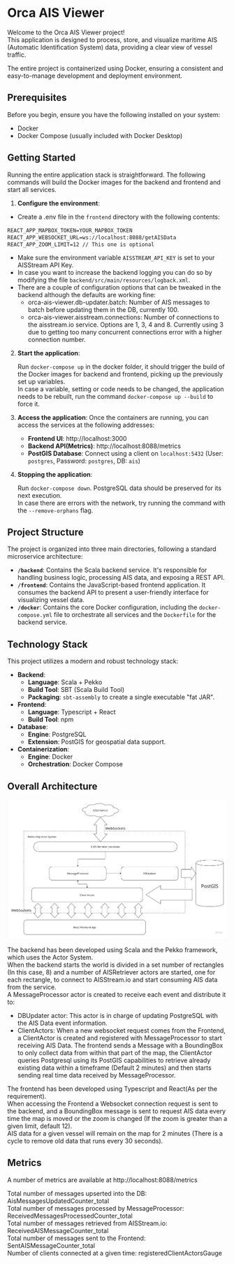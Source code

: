 # Orca AIS Viewer

Welcome to the Orca AIS Viewer project! <br>
This application is designed to process, store, and visualize maritime AIS (Automatic Identification System) data, providing a clear view of vessel traffic.

The entire project is containerized using Docker, ensuring a consistent and easy-to-manage development and deployment environment.

## Prerequisites

Before you begin, ensure you have the following installed on your system:
-   Docker
-   Docker Compose (usually included with Docker Desktop)

## Getting Started

Running the entire application stack is straightforward. The following commands will build the Docker images for the backend and frontend and start all services.

1.  **Configure the environment**:

   - Create a .env file in the `frontend` directory with the following contents:<br>
    
    REACT_APP_MAPBOX_TOKEN=YOUR_MAPBOX_TOKEN
    REACT_APP_WEBSOCKET_URL=ws://localhost:8088/getAISData
    REACT_APP_ZOOM_LIMIT=12 // This one is optional

   - Make sure the environment variable `AISSTREAM_API_KEY` is set to your AISStream API Key.
   - In case you want to increase the backend logging you can do so by modifying the file `backend/src/main/resources/logback.xml`.
   - There are a couple of configuration options that can be tweaked in the backend although the defaults are working fine:
     - orca-ais-viewer.db-updater.batch: Number of AIS messages to batch before updating them in the DB, currently 100.
     - orca-ais-viewer.aisstream.connections: Number of connections to the aisstream.io service. Options are 1, 3, 4 and 8. 
     Currently using 3 due to getting too many concurrent connections error with a higher connection number.

2.  **Start the application**:

    Run `docker-compose up` in the docker folder, it should trigger the build of the Docker images for backend and frontend, picking up the previously set up variables.<br>
    In case a variable, setting or code needs to be changed, the application needs to be rebuilt, run the command `docker-compose up --build` to force it.

3.  **Access the application**:
    Once the containers are running, you can access the services at the following addresses:
    -   **Frontend UI**: http://localhost:3000
    -   **Backend API(Metrics)**: http://localhost:8088/metrics
    -   **PostGIS Database**: Connect using a client on `localhost:5432` (User: `postgres`, Password: `postgres`, DB: `ais`)

4.  **Stopping the application**:

    Run `docker-compose down`. PostgreSQL data should be preserved for its next execution.<br>
    In case there are errors with the network, try running the command with the `--remove-orphans` flag.

## Project Structure

The project is organized into three main directories, following a standard microservice architecture:

-   **`/backend`**: Contains the Scala backend service. It's responsible for handling business logic, processing AIS data, and exposing a REST API.
-   **`/frontend`**: Contains the JavaScript-based frontend application. It consumes the backend API to present a user-friendly interface for visualizing vessel data.
-   **`/docker`**: Contains the core Docker configuration, including the `docker-compose.yml` file to orchestrate all services and the `Dockerfile` for the backend service.

## Technology Stack

This project utilizes a modern and robust technology stack:

-   **Backend**:
    -   **Language**: Scala + Pekko
    -   **Build Tool**: SBT (Scala Build Tool)
    -   **Packaging**: `sbt-assembly` to create a single executable "fat JAR".
-   **Frontend**:
    -   **Language**: Typescript + React
    -   **Build Tool**: npm
-   **Database**:
    -   **Engine**: PostgreSQL
    -   **Extension**: PostGIS for geospatial data support.
-   **Containerization**:
    -   **Engine**: Docker
    -   **Orchestration**: Docker Compose

## Overall Architecture

![diagram.png](diagram.png)

The backend has been developed using Scala and the Pekko framework, which uses the Actor System.<br>
When the backend starts the world is divided in a set number of rectangles (In this case, 8) and a number of AISRetriever actors are started, one for each rectangle, to connect to AISStream.io and start consuming AIS data from the service.<br>
A MessageProcessor actor is created to receive each event and distribute it to:
- DBUpdater actor: This actor is in charge of updating PostgreSQL with the AIS Data event information.
- ClientActors: When a new websocket request comes from the Frontend, a ClientActor is created and registered with MessageProcessor to start receiving AIS Data. The frontend sends a Message with a BoundingBox to only collect data from within that part of the map, the ClientActor queries Postgresql using its PostGIS capabilities to retrieve already existing data within a timeframe (Default 2 minutes) and then starts sending real time data received by MessageProcessor.

The frontend has been developed using Typescript and React(As per the requirement).<br>
When accessing the Frontend a Websocket connection request is sent to the backend, and a BoundingBox message is sent to request AIS data every time the map is moved or the zoom is changed (If the zoom is greater than a given limit, default 12).<br>
AIS data for a given vessel will remain on the map for 2 minutes (There is a cycle to remove old data that runs every 30 seconds).<br>

## Metrics

A number of metrics are available at http://localhost:8088/metrics

Total number of messages upserted into the DB: AisMessagesUpdatedCounter_total<br>
Total number of messages processed by MessageProcessor: ReceivedMessagesProcessedCounter_total<br>
Total number of messages retrieved from AISStream.io: ReceivedAISMessageCounter_total<br>
Total number of messages sent to the Frontend: SentAISMessageCounter_total<br>
Number of clients connected at a given time: registeredClientActorsGauge<br>
